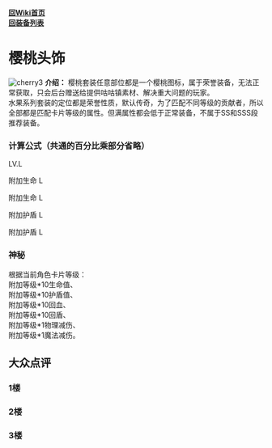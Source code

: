 [**回Wiki首页**](../README.md)   
[**回装备列表**](index.md)   
# 樱桃头饰
![cherry3](https://user-images.githubusercontent.com/35645329/193887221-d1632808-2241-43d4-b29d-f9faad6e37c4.gif) **介绍：** 樱桃套装任意部位都是一个樱桃图标，属于荣誉装备，无法正常获取，只会后台赠送给提供咕咕镇素材、解决重大问题的玩家。   
水果系列套装的定位都是荣誉性质，默认传奇，为了匹配不同等级的贡献者，所以全部都是匹配卡片等级的属性。但满属性都会低于正常装备，不属于SS和SSS段推荐装备。    
### 计算公式（共通的百分比乘部分省略）
LV.L   

附加生命 L   

附加生命 L   

附加护盾 L   

附加护盾 L   

### 神秘
根据当前角色卡片等级：   
附加等级\*10生命值、   
附加等级\*10护盾值、   
附加等级\*10回血、   
附加等级\*10回盾、   
附加等级\*1物理减伤、   
附加等级\*1魔法减伤。   

## 大众点评
### 1楼 

### 2楼 

### 3楼 
